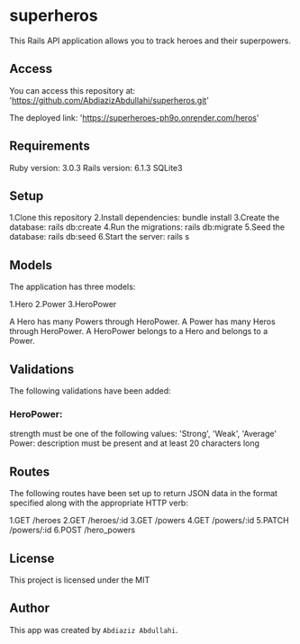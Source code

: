 # superheros

This Rails API application allows you to track heroes and their superpowers.

## Access
You can access this repository at:
    'https://github.com/AbdiazizAbdullahi/superheros.git'

The deployed link:
    'https://superheroes-ph9o.onrender.com/heros'

## Requirements
Ruby version: 3.0.3
Rails version: 6.1.3
SQLite3

## Setup
1.Clone this repository
2.Install dependencies: bundle install
3.Create the database: rails db:create
4.Run the migrations: rails db:migrate
5.Seed the database: rails db:seed
6.Start the server: rails s

## Models
The application has three models:

1.Hero
2.Power
3.HeroPower

A Hero has many Powers through HeroPower.
A Power has many Heros through HeroPower.
A HeroPower belongs to a Hero and belongs to a Power.

## Validations
The following validations have been added:

### HeroPower:
strength must be one of the following values: 'Strong', 'Weak', 'Average'
Power:
description must be present and at least 20 characters long

## Routes
The following routes have been set up to return JSON data in the format specified along with the appropriate HTTP verb:

1.GET /heroes
2.GET /heroes/:id
3.GET /powers
4.GET /powers/:id
5.PATCH /powers/:id
6.POST /hero_powers

## License
This project is licensed under the MIT

## Author
This app was created by `Abdiaziz Abdullahi`.